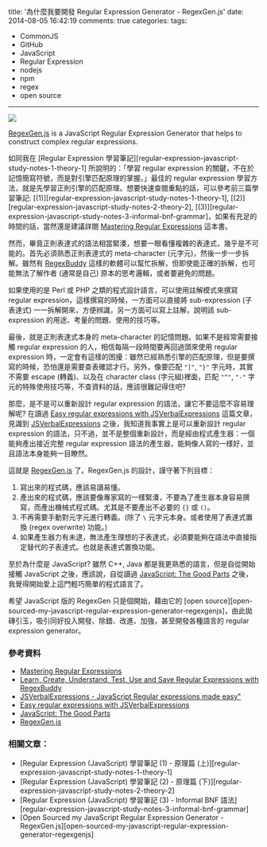 title: '為什麼我要開發 Regular Expression Generator - RegexGen.js'
date: 2014-08-05 16:42:19
comments: true
categories: 
tags:
  - CommonJS
  - GitHub
  - JavaScript
  - Regular Expression
  - nodejs
  - npm
  - regex
  - open source
---
[
  ![](http://38.media.tumblr.com/376a46baffe3444282f3b414a2fd0d46/tumblr_n9hxcf3Bm91st5lhmo1_1280.jpg)
](http://unsplash.com/post/93258573139/download-by-s-zolkin)

[RegexGen.js] is a JavaScript Regular Expression Generator that helps to construct complex regular expressions.

如同我在 [Regular Expression 學習筆記][regular-expression-javascript-study-notes-1-theory-1] 所說明的：「學習 regular expression 的關鍵，不在於記憶簡寫符號，而是對引擎匹配原理的掌握。」最佳的 regular expression 學習方法，就是先學習正則引擎的匹配原理。想要快速查閱重點的話，可以參考前三篇學習筆記: [(1)][regular-expression-javascript-study-notes-1-theory-1], [(2)][regular-expression-javascript-study-notes-2-theory-2], [(3)][regular-expression-javascript-study-notes-3-informal-bnf-grammar]，如果有充足的時間的話，當然還是建議詳閱 [Mastering Regular Expressions] 這本書。

然而，畢竟正則表達式的語法相當緊湊，想要一眼看懂複雜的表達式，幾乎是不可能的。首先必須熟悉正則表達式的 meta-character (元字元)，然後一步一步拆解。雖然有 [RegexBuddy] 這樣的軟體可以幫忙拆解，但即使能正確的拆解，也可能無法了解作者 (通常是自己) 原本的思考邏輯，或者要避免的問題。

<!-- more -->
<!-- forkme https://github.com/amobiz/regexgen.js --> 

如果使用的是 Perl 或 PHP 之類的程式設計語言，可以使用註解模式來撰寫 regular expression，這樣撰寫的時候，一方面可以直接將 sub-expression (子表達式) 一一拆解開來，方便辨識，另一方面可以寫上註解，說明該 sub-expression 的用途、考量的問題、使用的技巧等。

最後，就是正則表達式本身的 meta-character 的記憶問題。如果不是經常需要接觸 regular expression 的人，相信每隔一段時間要再回過頭來使用 regular expression 時，一定會有這樣的困擾：雖然已經熟悉引擎的匹配原理，但是要撰寫的時候，恐怕還是需要查表確認才行。另外，像要匹配 `"]"`, `"}"` 字元時，其實不需要 escape (轉義)、以及在 character class (字元組)裡面，匹配 `"^"`, `"-"` 字元的特殊使用技巧等，不查資料的話，應該很難記得住吧?

那麼，是不是可以重新設計 regular expression 的語法，讓它不要這麼不容易理解呢? 在讀過 [Easy regular expressions with JSVerbalExpressions] 這篇文章，見識到 [JSVerbalExpressions] 之後，我知道我事實上是可以重新設計 regular expression 的語法，只不過，並不是整個重新設計，而是經由程式產生器：一個能夠產出接近完整 regular expression 語法的產生器，能夠像人寫的一樣好，並且語法本身能夠一目瞭然。

這就是 [RegexGen.js] 了。RegexGen.js 的設計，謹守著下列目標：

1. 寫出來的程式碼，應該易讀易懂。
2. 產出來的程式碼，應該要像專家寫的一樣緊湊，不要為了產生器本身容易撰寫，而產出機械式程式碼。尤其是不要產出不必要的 `{}` 或 `()`。
3. 不再需要手動對元字元進行轉義。(除了 `\` 元字元本身。或者使用了表達式置換 (regex overwrite) 功能。)
4. 如果產生器力有未逮，無法產生理想的子表達式，必須要能夠在語法中直接指定替代的子表達式。也就是表達式置換功能。

至於為什麼是 JavaScript? 雖然 C++, Java 都是我更熟悉的語言，但是自從開始接觸 JavaScript 之後，應該說，自從讀過 [JavaScript: The Good Parts] 之後，我覺得開始愛上這門輕巧簡單的程式語言了。

希望 JavaScript 版的 RegexGen 只是個開始，藉由它的 [open source][open-sourced-my-javascript-regular-expression-generator-regexgenjs]，由此拋磚引玉，吸引同好投入開發、除錯、改進、加強，甚至開發各種語言的 regular expression generator。

### 參考資料

* [Mastering Regular Expressions]
* [Learn, Create, Understand, Test, Use and Save Regular Expressions with RegexBuddy][RegexBuddy]
* [JSVerbalExpressions - JavaScript Regular expressions made easy"][JSVerbalExpressions]
* [Easy regular expressions with JSVerbalExpressions]
* [JavaScript: The Good Parts]
* [RegexGen.js]

### 相關文章：

* [Regular Expression (JavaScript) 學習筆記 (1) - 原理篇 (上)][regular-expression-javascript-study-notes-1-theory-1] 
* [Regular Expression (JavaScript) 學習筆記 (2) - 原理篇 (下)][regular-expression-javascript-study-notes-2-theory-2]
* [Regular Expression (JavaScript) 學習筆記 (3) - Informal BNF 語法][regular-expression-javascript-study-notes-3-informal-bnf-grammar]
* [Open Sourced my JavaScript Regular Expression Generator - RegexGen.js][open-sourced-my-javascript-regular-expression-generator-regexgenjs]

<!-- cross references -->

<!-- post_references -->

<!-- external references -->

[Mastering Regular Expressions]: http://shop.oreilly.com/product/9780596528126.do
[RegexBuddy]: http://www.regexbuddy.com/ "Learn, Create, Understand, Test, Use and Save Regular Expressions with RegexBuddy"
[JSVerbalExpressions]: https://github.com/VerbalExpressions/JSVerbalExpressions "JSVerbalExpressions - JavaScript Regular expressions made easy"
[Easy regular expressions with JSVerbalExpressions]: http://macr.ae/article/jsverbalexpressions.html "Easy regular expressions with JSVerbalExpressions"
[JavaScript: The Good Parts]: http://shop.oreilly.com/product/9780596517748.do
[RegexGen.js]: https://github.com/amobiz/regexgen.js "RegexGen.js is a JavaScript Regular Expression Generator that helps to construct complex regular expressions"
